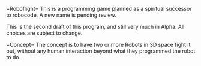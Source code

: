 =Roboflight=
This is a programming game planned as a spiritual successor to robocode. A new name is pending review.

This is the second draft of this program, and still very much in Alpha. All choices are subject to change.

=Concept=
The concept is to have two or more Robots in 3D space fight it out, without any human interaction beyond what they programmed the robot to do.